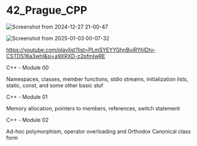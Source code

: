 # 42_Prague_CPP

![Screenshot from 2024-12-27 21-00-47](https://github.com/user-attachments/assets/c685a550-5955-4b68-985d-322a91584afa)


![Screenshot from 2025-01-03 00-07-32](https://github.com/user-attachments/assets/1302d0ab-b29d-477c-af81-baeeed193fbd)


https://youtube.com/playlist?list=PLmSYEYYGhnBviRYhIDty-CSTDS16a3whl&si=a9XRXD-z2pfmIwRE


C++ - Module 00

Namespaces, classes, member functions, stdio streams, initialization lists, static, const, and some other basic stuf


C++ - Module 01

Memory allocation, pointers to members, references, switch statement


C++ - Module 02

Ad-hoc polymorphism, operator overloading and Orthodox Canonical class form
